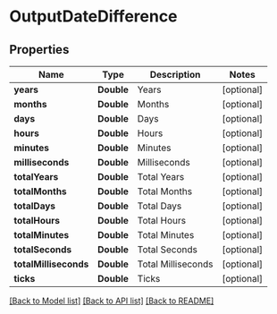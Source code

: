 # OutputDateDifference

## Properties
Name | Type | Description | Notes
------------ | ------------- | ------------- | -------------
**years** | **Double** | Years | [optional] 
**months** | **Double** | Months | [optional] 
**days** | **Double** | Days | [optional] 
**hours** | **Double** | Hours | [optional] 
**minutes** | **Double** | Minutes | [optional] 
**milliseconds** | **Double** | Milliseconds | [optional] 
**totalYears** | **Double** | Total Years | [optional] 
**totalMonths** | **Double** | Total Months | [optional] 
**totalDays** | **Double** | Total Days | [optional] 
**totalHours** | **Double** | Total Hours | [optional] 
**totalMinutes** | **Double** | Total Minutes | [optional] 
**totalSeconds** | **Double** | Total Seconds | [optional] 
**totalMilliseconds** | **Double** | Total Milliseconds | [optional] 
**ticks** | **Double** | Ticks | [optional] 

[[Back to Model list]](../README.md#documentation-for-models) [[Back to API list]](../README.md#documentation-for-api-endpoints) [[Back to README]](../README.md)


